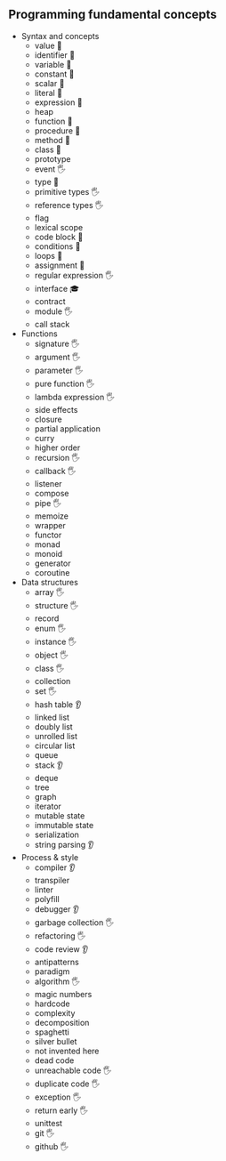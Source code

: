 ## Programming fundamental concepts

- Syntax and concepts
  - value 🙋
  - identifier 🙋
  - variable 🙋
  - constant 🙋
  - scalar 🙋
  - literal 🙋
  - expression 🙋
  - heap
  - function 🙋
  - procedure 🙋
  - method 🙋
  - class 🙋
  - prototype
  - event 🖐️
  - type 🙋
  - primitive types 🖐️
  - reference types 🖐️
  - flag
  - lexical scope
  - code block 🙋
  - conditions 🙋
  - loops 🙋
  - assignment 🙋
  - regular expression 🖐️
  - interface 🎓
  - contract
  - module 🖐️
  - call stack
- Functions
  - signature 🖐️
  - argument 🖐️
  - parameter 🖐️
  - pure function 🖐️
  - lambda expression 🖐️
  - side effects
  - closure
  - partial application
  - curry
  - higher order
  - recursion 🖐️
  - callback 🖐️
  - listener
  - compose
  - pipe  🖐️
  - memoize
  - wrapper
  - functor
  - monad
  - monoid
  - generator
  - coroutine
- Data structures
  - array 🖐️
  - structure 🖐️
  - record 
  - enum 🖐️
  - instance 🖐️ 
  - object 🖐️
  - class 🖐️
  - collection
  - set 🖐️
  - hash table 👂
  - linked list
  - doubly list
  - unrolled list
  - circular list
  - queue
  - stack 👂
  - deque
  - tree
  - graph
  - iterator
  - mutable state
  - immutable state
  - serialization
  - string parsing 👂
- Process & style
  - compiler 👂
  - transpiler
  - linter
  - polyfill
  - debugger 👂
  - garbage collection 🖐️
  - refactoring 🖐️
  - code review 👂
  - antipatterns
  - paradigm
  - algorithm 🖐️
  - magic numbers
  - hardcode
  - complexity
  - decomposition
  - spaghetti
  - silver bullet
  - not invented here
  - dead code
  - unreachable code 🖐️
  - duplicate code 🖐️
  - exception 🖐️
  - return early 🖐️
  - unittest
  - git 🖐️
  - github 🖐️
